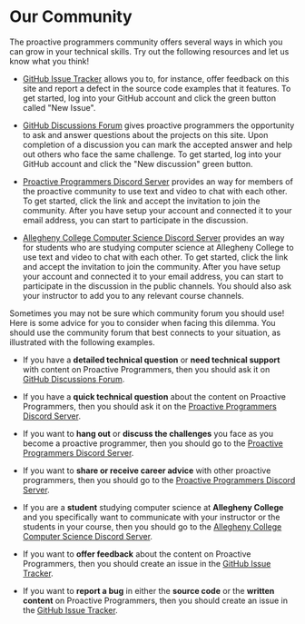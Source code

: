 # Our Community

The proactive programmers community offers several ways in which you can grow in
your technical skills. Try out the following resources and let us know what you
think!

- [GitHub Issue
  Tracker](https://github.com/ProactiveProgrammers/www.proactiveprogrammers.com/issues)
  allows you to, for instance, offer feedback on this site and report a defect
  in the source code examples that it features. To get started, log into your
  GitHub account and click the green button called "New Issue".

- [GitHub Discussions
  Forum](https://github.com/ProactiveProgrammers/www.proactiveprogrammers.com/discussions)
  gives proactive programmers the opportunity to ask and answer questions about
  the projects on this site. Upon completion of a discussion you can mark the
  accepted answer and help out others who face the same challenge. To get
  started, log into your GitHub account and click the "New discussion" green
  button.

- [Proactive Programmers Discord Server](https://discord.gg/kjah8MFYbR) provides
  an way for members of the proactive community to use text and video to chat
  with each other. To get started, click the link and accept the invitation to
  join the community. After you have setup your account and connected it to your
  email address, you can start to participate in the discussion.

- [Allegheny College Computer Science Discord
  Server](https://discord.gg/CS2h9kXzX6) provides an way for students who are
  studying computer science at Allegheny College to use text and video to chat
  with each other. To get started, click the link and accept the invitation to
  join the community. After you have setup your account and connected it to your
  email address, you can start to participate in the discussion in the public
  channels. You should also ask your instructor to add you to any relevant
  course channels.

Sometimes you may not be sure which community forum you should use! Here is some
advice for you to consider when facing this dilemma. You should use the
community forum that best connects to your situation, as illustrated with the
following examples.

- If you have a **detailed technical question** or **need technical support**
  with content on Proactive Programmers, then you should ask it on [GitHub
  Discussions
  Forum](https://github.com/ProactiveProgrammers/www.proactiveprogrammers.com/discussions).

- If you have a **quick technical question** about the content on Proactive
  Programmers, then you should ask it on the [Proactive Programmers Discord
  Server](https://discord.gg/kjah8MFYbR).

- If you want to **hang out** or **discuss the challenges** you face as you
  become a proactive programmer, then you should go to the [Proactive
  Programmers Discord Server](https://discord.gg/kjah8MFYbR).

- If you want to **share or receive career advice** with other proactive
  programmers, then you should go to the [Proactive Programmers Discord
  Server](https://discord.gg/kjah8MFYbR).

- If you are a **student** studying computer science at **Allegheny College**
  and you specifically want to communicate with your instructor or the students
  in your course, then you should go to the [Allegheny College Computer Science
  Discord Server](https://discord.gg/CS2h9kXzX6).

- If you want to **offer feedback** about the content on Proactive Programmers,
  then you should create an issue in the [GitHub Issue
  Tracker](https://github.com/ProactiveProgrammers/www.proactiveprogrammers.com/issues).

- If you want to **report a bug** in either the **source code** or the **written
  content** on Proactive Programmers, then you should create an issue in the
  [GitHub Issue
  Tracker](https://github.com/ProactiveProgrammers/www.proactiveprogrammers.com/issues).
